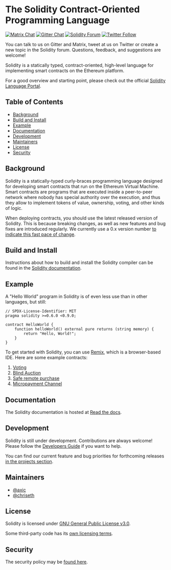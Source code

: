 # The Solidity Contract-Oriented Programming Language

[![Matrix Chat](https://img.shields.io/badge/Matrix%20-chat-brightgreen?style=plastic&logo=matrix)](https://matrix.to/#/#ethereum_solidity:gitter.im)
[![Gitter Chat](https://img.shields.io/badge/Gitter%20-chat-brightgreen?style=plastic&logo=gitter)](https://gitter.im/ethereum/solidity)
[![Solidity Forum](https://img.shields.io/badge/Solidity_Forum%20-discuss-brightgreen?style=plastic&logo=discourse)](https://forum.soliditylang.org/)
[![Twitter Follow](https://img.shields.io/twitter/follow/solidity_lang?style=plastic&logo=twitter)](https://twitter.com/solidity_lang)

You can talk to us on Gitter and Matrix, tweet at us on Twitter or create a new topic in the Solidity forum. Questions, feedback, and suggestions are welcome!

Solidity is a statically typed, contract-oriented, high-level language for implementing smart contracts on the Ethereum platform.

For a good overview and starting point, please check out the official [Solidity Language Portal](https://soliditylang.org).

## Table of Contents

- [Background](#background)
- [Build and Install](#build-and-install)
- [Example](#example)
- [Documentation](#documentation)
- [Development](#development)
- [Maintainers](#maintainers)
- [License](#license)
- [Security](#security)

## Background

Solidity is a statically-typed curly-braces programming language designed for developing smart contracts
that run on the Ethereum Virtual Machine. Smart contracts are programs that are executed inside a peer-to-peer
network where nobody has special authority over the execution, and thus they allow to implement tokens of value,
ownership, voting, and other kinds of logic.

When deploying contracts, you should use the latest released version of
Solidity. This is because breaking changes, as well as new features and bug fixes are
introduced regularly. We currently use a 0.x version
number [to indicate this fast pace of change](https://semver.org/#spec-item-4).

## Build and Install

Instructions about how to build and install the Solidity compiler can be
found in the [Solidity documentation](https://docs.soliditylang.org/en/latest/installing-solidity.html#building-from-source).


## Example

A "Hello World" program in Solidity is of even less use than in other languages, but still:

```solidity
// SPDX-License-Identifier: MIT
pragma solidity >=0.6.0 <0.9.0;

contract HelloWorld {
    function helloWorld() external pure returns (string memory) {
        return "Hello, World!";
    }
}
```

To get started with Solidity, you can use [Remix](https://remix.ethereum.org/), which is a
browser-based IDE. Here are some example contracts:

1. [Voting](https://docs.soliditylang.org/en/latest/solidity-by-example.html#voting)
2. [Blind Auction](https://docs.soliditylang.org/en/latest/solidity-by-example.html#blind-auction)
3. [Safe remote purchase](https://docs.soliditylang.org/en/latest/solidity-by-example.html#safe-remote-purchase)
4. [Micropayment Channel](https://docs.soliditylang.org/en/latest/solidity-by-example.html#micropayment-channel)

## Documentation

The Solidity documentation is hosted at [Read the docs](https://docs.soliditylang.org).

## Development

Solidity is still under development. Contributions are always welcome!
Please follow the
[Developers Guide](https://docs.soliditylang.org/en/latest/contributing.html)
if you want to help.

You can find our current feature and bug priorities for forthcoming
releases [in the projects section](https://github.com/ethereum/solidity/projects).

## Maintainers
* [@axic](https://github.com/axic)
* [@chriseth](https://github.com/chriseth)

## License
Solidity is licensed under [GNU General Public License v3.0](LICENSE.txt).

Some third-party code has its [own licensing terms](cmake/templates/license.h.in).

## Security

The security policy may be [found here](SECURITY.md).
